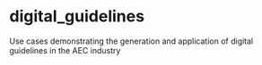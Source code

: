 # digital_guidelines
Use cases demonstrating the generation and application of digital guidelines in the AEC industry
